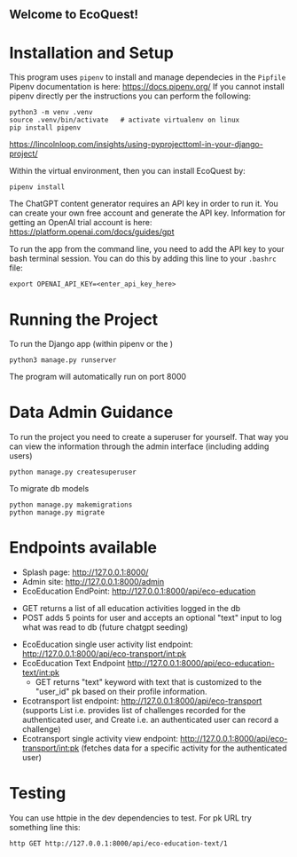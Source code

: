 ## Welcome to EcoQuest!

# Installation and Setup
This program uses `pipenv` to install and manage dependecies in the `Pipfile`
Pipenv documentation is here:  https://docs.pipenv.org/
If you cannot install pipenv directly per the instructions you can perform the following:
```
python3 -m venv .venv
source .venv/bin/activate   # activate virtualenv on linux
pip install pipenv
```

https://lincolnloop.com/insights/using-pyprojecttoml-in-your-django-project/

Within the virtual environment, then you can install EcoQuest by:
```
pipenv install
```

The ChatGPT content generator requires an API key in order to run it.
You can create your own free account and generate the API key.
Information for getting an OpenAI trial account is here:
https://platform.openai.com/docs/guides/gpt

To run the app from the command line, you need to add the API key to your bash terminal session.
You can do this by adding this line to your `.bashrc` file: 
```
export OPENAI_API_KEY=<enter_api_key_here>
```

# Running the Project

To run the Django app (within pipenv or the )
```
python3 manage.py runserver
```

The program will automatically run on port 8000

# Data Admin Guidance

To run the project you need to create a superuser for yourself.
That way you can view the information through the admin interface (including adding users)
```
python manage.py createsuperuser
```

To migrate db models
```
python manage.py makemigrations
python manage.py migrate
```


# Endpoints available

*  Splash page: http://127.0.0.1:8000/
* Admin site:  http://127.0.0.1:8000/admin
*  EcoEducation EndPoint:  http://127.0.0.1:8000/api/eco-education
  - GET returns a list of all education activities logged in the db
  - POST adds 5 points for user and accepts an optional "text" input to log what was read to db (future chatgpt seeding)
* EcoEducation single user activity list endpoint: http://127.0.0.1:8000/api/eco-transport/<int:pk>
* EcoEducation Text Endpoint http://127.0.0.1:8000/api/eco-education-text/<int:pk> 
  - GET returns "text" keyword with text that is customized to the "user_id" pk based on their profile information.
*  Ecotransport list endpoint: http://127.0.0.1:8000/api/eco-transport   (supports List i.e. provides list of challenges recorded for the authenticated user, and Create i.e. an authenticated user can record a challenge)
*  Ecotransport single activity view endpoint: http://127.0.0.1:8000/api/eco-transport/<int:pk>  (fetches data for a specific activity for the authenticated user)


# Testing
You can use httpie in the dev dependencies to test.  For pk URL try something line this:

```
http GET http://127.0.0.1:8000/api/eco-education-text/1
```